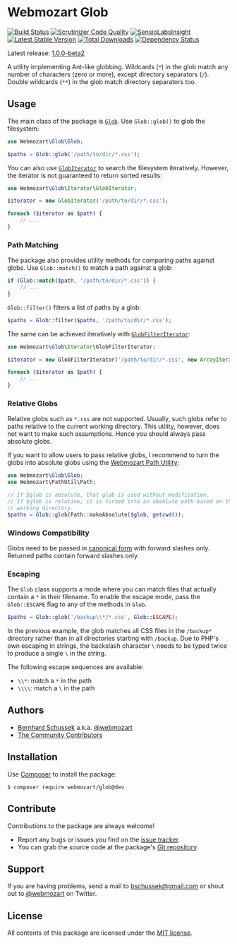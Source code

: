 Webmozart Glob
==============

[![Build Status](https://travis-ci.org/webmozart/glob.svg?branch=master)](https://travis-ci.org/webmozart/glob)
[![Scrutinizer Code Quality](https://scrutinizer-ci.com/g/webmozart/glob/badges/quality-score.png?b=master)](https://scrutinizer-ci.com/g/webmozart/glob/?branch=master)
[![SensioLabsInsight](https://insight.sensiolabs.com/projects/05213817-ed84-4171-88f5-6b818179fbe2/mini.png)](https://insight.sensiolabs.com/projects/05213817-ed84-4171-88f5-6b818179fbe2)
[![Latest Stable Version](https://poser.pugx.org/webmozart/glob/v/stable.svg)](https://packagist.org/packages/webmozart/glob)
[![Total Downloads](https://poser.pugx.org/webmozart/glob/downloads.svg)](https://packagist.org/packages/webmozart/glob)
[![Dependency Status](https://www.versioneye.com/php/webmozart:glob/1.0.0/badge.svg)](https://www.versioneye.com/php/webmozart:glob/1.0.0)

Latest release: [1.0.0-beta2](https://packagist.org/packages/webmozart/glob#1.0.0-beta2)

A utility implementing Ant-like globbing. Wildcards (`*`) in the glob match any
number of characters (zero or more), except directory separators (`/`). Double
wildcards (`**`) in the glob match directory separators too.

Usage
-----

The main class of the package is [`Glob`]. Use `Glob::glob()` to glob the 
filesystem:

```php
use Webmozart\Glob\Glob;

$paths = Glob::glob('/path/to/dir/*.css'); 
```

You can also use [`GlobIterator`] to search the filesystem iteratively. However,
the iterator is not guaranteed to return sorted results:

```php
use Webmozart\Glob\Iterator\GlobIterator;

$iterator = new GlobIterator('/path/to/dir/*.css');

foreach ($iterator as $path) {
    // ...
}
```

### Path Matching

The package also provides utility methods for comparing paths against globs.
Use `Glob::match()` to match a path against a glob:

```php
if (Glob::match($path, '/path/to/dir/*.css')) {
    // ...
}
```

`Glob::filter()` filters a list of paths by a glob:

```php
$paths = Glob::filter($paths, '/path/to/dir/*.css');
```

The same can be achieved iteratively with [`GlobFilterIterator`]:

```php
use Webmozart\Glob\Iterator\GlobFilterIterator;

$iterator = new GlobFilterIterator('/path/to/dir/*.css', new ArrayIterator($paths));

foreach ($iterator as $path) {
    // ...
}
```

### Relative Globs

Relative globs such as `*.css` are not supported. Usually, such globs refer to
paths relative to the current working directory. This utility, however, does not
want to make such assumptions. Hence you should always pass absolute globs.

If you want to allow users to pass relative globs, I recommend to turn the globs
into absolute globs using the [Webmozart Path Utility]:

```php
use Webmozart\Glob\Glob;
use Webmozart\PathUtil\Path;

// If $glob is absolute, that glob is used without modification.
// If $glob is relative, it is turned into an absolute path based on the current
// working directory.
$paths = Glob::glob(Path::makeAbsolute($glob, getcwd());
```

### Windows Compatibility

Globs need to be passed in [canonical form] with forward slashes only.
Returned paths contain forward slashes only.

### Escaping

The `Glob` class supports a mode where you can match files that actually
contain a `*` in their filename. To enable the escape mode, pass the
`Glob::ESCAPE` flag to any of the methods in `Glob`.

```php
$paths = Glob::glob('/backup\\*/*.css', Glob::ESCAPE);
```

In the previous example, the glob matches all CSS files in the `/backup*`
directory rather than in all directories starting with `/backup`. Due to PHP's 
own escaping in strings, the backslash character `\` needs to be typed twice to
produce a single `\` in the string.

The following escape sequences are available:

* `\\*`: match a `*` in the path
* `\\\\`: match a `\` in the path

Authors
-------

* [Bernhard Schussek] a.k.a. [@webmozart]
* [The Community Contributors]

Installation
------------

Use [Composer] to install the package:

```
$ composer require webmozart/glob@dev
```

Contribute
----------

Contributions to the package are always welcome!

* Report any bugs or issues you find on the [issue tracker].
* You can grab the source code at the package's [Git repository].

Support
-------

If you are having problems, send a mail to bschussek@gmail.com or shout out to
[@webmozart] on Twitter.

License
-------

All contents of this package are licensed under the [MIT license].

[Composer]: https://getcomposer.org
[Bernhard Schussek]: http://webmozarts.com
[The Community Contributors]: https://github.com/webmozart/glob/graphs/contributors
[issue tracker]: https://github.com/webmozart/glob/issues
[Git repository]: https://github.com/webmozart/glob
[@webmozart]: https://twitter.com/webmozart
[MIT license]: LICENSE
[Webmozart Path Utility]: https://github.com/webmozart/path-util
[canonical form]: https://webmozart.github.io/path-util/api/latest/class-Webmozart.PathUtil.Path.html#_canonicalize
[`Glob`]: src/Glob.php
[`GlobIterator`]: src/Iterator/GlobIterator.php
[`GlobFilterIterator`]: src/Iterator/GlobFilterIterator.php
